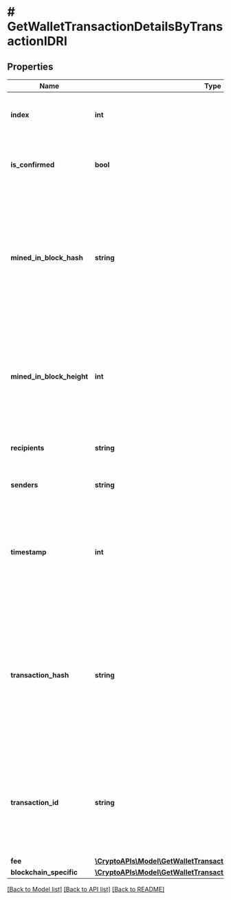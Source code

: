 # # GetWalletTransactionDetailsByTransactionIDRI

## Properties

Name | Type | Description | Notes
------------ | ------------- | ------------- | -------------
**index** | **int** | Represents the index position of the transaction in the specific block. |
**is_confirmed** | **bool** | Represents the state of the transaction whether it is confirmed or not confirmed. |
**mined_in_block_hash** | **string** | Represents the hash of the block where this transaction was mined/confirmed for first time. The hash is defined as a cryptographic digital fingerprint made by hashing the block header twice through the SHA256 algorithm. | [optional]
**mined_in_block_height** | **int** | Represents the hight of the block where this transaction was mined/confirmed for first time. The height is defined as the number of blocks in the blockchain preceding this specific block. | [optional]
**recipients** | **string** | String representation of the transaction to address |
**senders** | **string** | String representation of the transaction from address |
**timestamp** | **int** | Defines the exact date/time in Unix Timestamp when this transaction was mined, confirmed or first seen in Mempool, if it is unconfirmed. |
**transaction_hash** | **string** | Represents the same as &#x60;transactionId&#x60; for account-based protocols like Ethereum, while it could be different in UTXO-based protocols like Bitcoin. E.g., in UTXO-based protocols &#x60;hash&#x60; is different from &#x60;transactionId&#x60; for SegWit transactions. |
**transaction_id** | **string** | Represents the unique identifier of a transaction, i.e. it could be &#x60;transactionId&#x60; in UTXO-based protocols like Bitcoin, and transaction &#x60;hash&#x60; in Ethereum blockchain. |
**fee** | [**\CryptoAPIs\Model\GetWalletTransactionDetailsByTransactionIDRIFee**](GetWalletTransactionDetailsByTransactionIDRIFee.md) |  |
**blockchain_specific** | [**\CryptoAPIs\Model\GetWalletTransactionDetailsByTransactionIDRIBS**](GetWalletTransactionDetailsByTransactionIDRIBS.md) |  |

[[Back to Model list]](../../README.md#models) [[Back to API list]](../../README.md#endpoints) [[Back to README]](../../README.md)
